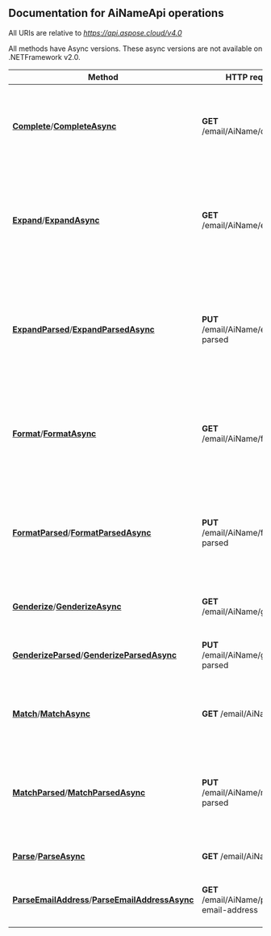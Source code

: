 
## Documentation for AiNameApi operations

All URIs are relative to *https://api.aspose.cloud/v4.0*

All methods have Async versions. These async versions are not available on .NETFramework v2.0.

Method | HTTP request | Description
------------- | ------------- | -------------
[**Complete**](AiNameApi.md#Complete)/[**CompleteAsync**](AiNameApi.md#CompleteAsync)| **GET** /email/AiName/complete| The call proposes k most probable names for given starting characters.             
[**Expand**](AiNameApi.md#Expand)/[**ExpandAsync**](AiNameApi.md#ExpandAsync)| **GET** /email/AiName/expand| Expands a person&#39;s name into a list of possible alternatives using options for expanding instructions.             
[**ExpandParsed**](AiNameApi.md#ExpandParsed)/[**ExpandParsedAsync**](AiNameApi.md#ExpandParsedAsync)| **PUT** /email/AiName/expand-parsed| Expands a person&#39;s parsed name into a list of possible alternatives using options for expanding instructions.             
[**Format**](AiNameApi.md#Format)/[**FormatAsync**](AiNameApi.md#FormatAsync)| **GET** /email/AiName/format| Formats a person&#39;s name in correct case and name order using options for formatting instructions.             
[**FormatParsed**](AiNameApi.md#FormatParsed)/[**FormatParsedAsync**](AiNameApi.md#FormatParsedAsync)| **PUT** /email/AiName/format-parsed| Formats a person&#39;s parsed name in correct case and name order using options for formatting instructions.             
[**Genderize**](AiNameApi.md#Genderize)/[**GenderizeAsync**](AiNameApi.md#GenderizeAsync)| **GET** /email/AiName/genderize| Detect person&#39;s gender from name string.             
[**GenderizeParsed**](AiNameApi.md#GenderizeParsed)/[**GenderizeParsedAsync**](AiNameApi.md#GenderizeParsedAsync)| **PUT** /email/AiName/genderize-parsed| Detect person&#39;s gender from parsed name.             
[**Match**](AiNameApi.md#Match)/[**MatchAsync**](AiNameApi.md#MatchAsync)| **GET** /email/AiName/match| Compare people&#39;s names. Uses options for comparing instructions.             
[**MatchParsed**](AiNameApi.md#MatchParsed)/[**MatchParsedAsync**](AiNameApi.md#MatchParsedAsync)| **PUT** /email/AiName/match-parsed| Compare people&#39;s parsed names and attributes. Uses options for comparing instructions.             
[**Parse**](AiNameApi.md#Parse)/[**ParseAsync**](AiNameApi.md#ParseAsync)| **GET** /email/AiName/parse| Parse name to components.             
[**ParseEmailAddress**](AiNameApi.md#ParseEmailAddress)/[**ParseEmailAddressAsync**](AiNameApi.md#ParseEmailAddressAsync)| **GET** /email/AiName/parse-email-address| Parse person&#39;s name out of an email address.             



